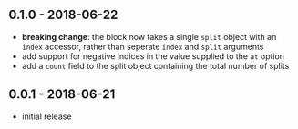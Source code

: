 ## 0.1.0 - 2018-06-22

- **breaking change**: the block now takes a single `split` object with an `index`
  accessor, rather than seperate `index` and `split` arguments
- add support for negative indices in the value supplied to the `at` option
- add a `count` field to the split object containing the total number of splits

## 0.0.1 - 2018-06-21

- initial release
